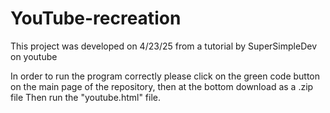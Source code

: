 # YouTube-recreation
This project was developed on 4/23/25 from a tutorial by SuperSimpleDev on youtube

In order to run the program correctly please click on the green code button on the main page of the repository, then at the bottom download as a .zip file
Then run the "youtube.html" file.
